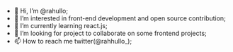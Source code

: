 - 👋 Hi, I’m @rahullo;
- 👀 I’m interested in front-end development and open source contribution;
- 🌱 I’m currently learning react.js;
- 💞️ I’m looking for project to collaborate on some frontend projects;
- 📫 How to reach me twitter(@rahhullo_);



